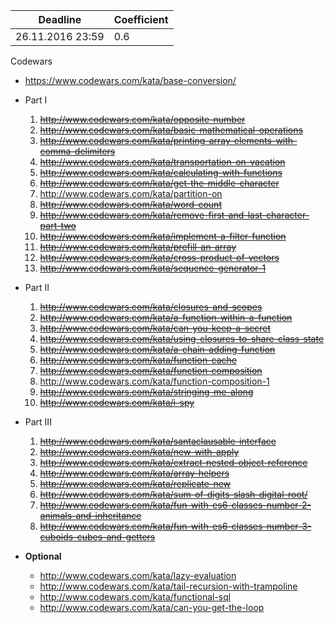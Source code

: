 ﻿Deadline         |  Coefficient
-----------------|----------------
26.11.2016 23:59  | 0.6

Codewars 
  - https://www.codewars.com/kata/base-conversion/

  - Part I 
     1. ~~http://www.codewars.com/kata/opposite-number~~
     2. ~~http://www.codewars.com/kata/basic-mathematical-operations~~
     3. ~~http://www.codewars.com/kata/printing-array-elements-with-comma-delimiters~~
     4. ~~http://www.codewars.com/kata/transportation-on-vacation~~
     5. ~~http://www.codewars.com/kata/calculating-with-functions~~
     6. ~~http://www.codewars.com/kata/get-the-middle-character~~
     7. http://www.codewars.com/kata/partition-on
     8. ~~http://www.codewars.com/kata/word-count~~ 
     9. ~~http://www.codewars.com/kata/remove-first-and-last-character-part-two~~
     10. ~~http://www.codewars.com/kata/implement-a-filter-function~~ 
     11. ~~http://www.codewars.com/kata/prefill-an-array~~
     12. ~~http://www.codewars.com/kata/cross-product-of-vectors~~
     13. ~~http://www.codewars.com/kata/sequence-generator-1~~
  - Part II 
     1. ~~http://www.codewars.com/kata/closures-and-scopes~~
     2. ~~http://www.codewars.com/kata/a-function-within-a-function~~ 
     3. ~~http://www.codewars.com/kata/can-you-keep-a-secret~~
     4. ~~http://www.codewars.com/kata/using-closures-to-share-class-state~~
     5. ~~http://www.codewars.com/kata/a-chain-adding-function~~
     6. ~~http://www.codewars.com/kata/function-cache~~
     7. ~~http://www.codewars.com/kata/function-composition~~
     8. http://www.codewars.com/kata/function-composition-1
     9. ~~http://www.codewars.com/kata/stringing-me-along~~
     10. ~~http://www.codewars.com/kata/i-spy~~
  - Part III 
     1. ~~http://www.codewars.com/kata/santaclausable-interface~~
     2. ~~http://www.codewars.com/kata/new-with-apply~~
     3. ~~http://www.codewars.com/kata/extract-nested-object-reference~~
     4. ~~http://www.codewars.com/kata/array-helpers~~
     5. ~~http://www.codewars.com/kata/replicate-new~~
     6. ~~http://www.codewars.com/kata/sum-of-digits-slash-digital-root/~~
     7. ~~http://www.codewars.com/kata/fun-with-es6-classes-number-2-animals-and-inheritance~~
     8. ~~http://www.codewars.com/kata/fun-with-es6-classes-number-3-cuboids-cubes-and-getters~~
  - __Optional__
     - http://www.codewars.com/kata/lazy-evaluation
     - http://www.codewars.com/kata/tail-recursion-with-trampoline
     - http://www.codewars.com/kata/functional-sql
     - http://www.codewars.com/kata/can-you-get-the-loop
